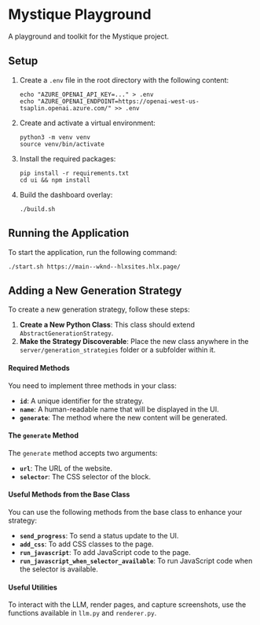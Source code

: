 # Mystique Playground

A playground and toolkit for the Mystique project.

## Setup

1. Create a `.env` file in the root directory with the following content:
   ```shell
   echo "AZURE_OPENAI_API_KEY=..." > .env
   echo "AZURE_OPENAI_ENDPOINT=https://openai-west-us-tsaplin.openai.azure.com/" >> .env
   ```

1. Create and activate a virtual environment:
    ```shell
    python3 -m venv venv
    source venv/bin/activate
    ```

1. Install the required packages:
    ```shell
    pip install -r requirements.txt
    cd ui && npm install
    ```

1. Build the dashboard overlay:
    ```shell
    ./build.sh
    ```

## Running the Application

To start the application, run the following command:

```shell
./start.sh https://main--wknd--hlxsites.hlx.page/
```

## Adding a New Generation Strategy

To create a new generation strategy, follow these steps:

1. **Create a New Python Class**: This class should extend `AbstractGenerationStrategy`.
2. **Make the Strategy Discoverable**: Place the new class anywhere in the `server/generation_strategies` folder or a subfolder within it.

#### Required Methods

You need to implement three methods in your class:

- **`id`**: A unique identifier for the strategy.
- **`name`**: A human-readable name that will be displayed in the UI.
- **`generate`**: The method where the new content will be generated.

#### The `generate` Method

The `generate` method accepts two arguments:

- **`url`**: The URL of the website.
- **`selector`**: The CSS selector of the block.

#### Useful Methods from the Base Class

You can use the following methods from the base class to enhance your strategy:

- **`send_progress`**: To send a status update to the UI.
- **`add_css`**: To add CSS classes to the page.
- **`run_javascript`**: To add JavaScript code to the page.
- **`run_javascript_when_selector_available`**: To run JavaScript code when the selector is available.

#### Useful Utilities 

To interact with the LLM, render pages, and capture screenshots, use the functions available in `llm.py` and `renderer.py`.
